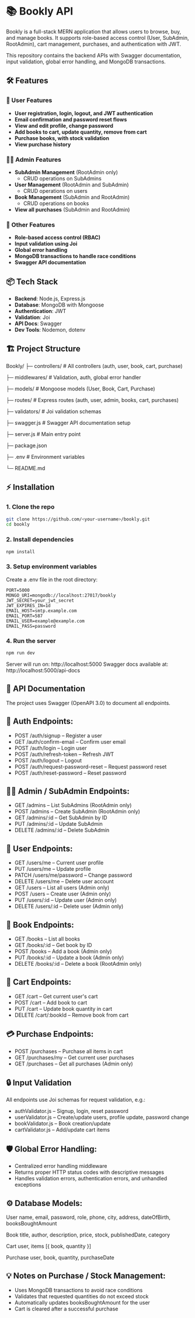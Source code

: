 # 📚 Bookly API

Bookly is a full-stack MERN application that allows users to browse, buy, and manage books. It supports role-based access control (User, SubAdmin, RootAdmin), cart management, purchases, and authentication with JWT.

This repository contains the backend APIs with Swagger documentation, input validation, global error handling, and MongoDB transactions.

## 🛠️ Features

### 👤 User Features
- **User registration, login, logout, and JWT authentication**
- **Email confirmation and password reset flows**
- **View and edit profile, change password**
- **Add books to cart, update quantity, remove from cart**
- **Purchase books, with stock validation**
- **View purchase history**

### 👨‍💼 Admin Features
- **SubAdmin Management** (RootAdmin only)
  - CRUD operations on SubAdmins
- **User Management** (RootAdmin and SubAdmin)
  - CRUD operations on users
- **Book Management** (SubAdmin and RootAdmin)
  - CRUD operations on books
- **View all purchases** (SubAdmin and RootAdmin)

### 🔧 Other Features
- **Role-based access control (RBAC)**
- **Input validation using Joi**
- **Global error handling**
- **MongoDB transactions to handle race conditions**
- **Swagger API documentation**

## 📦 Tech Stack

- **Backend**: Node.js, Express.js
- **Database**: MongoDB with Mongoose
- **Authentication**: JWT
- **Validation**: Joi
- **API Docs**: Swagger
- **Dev Tools**: Nodemon, dotenv

## 🏗️ Project Structure

  Bookly/
  ├─ controllers/ # All controllers (auth, user, book, cart, purchase)
  
  ├─ middlewares/ # Validation, auth, global error handler
  
  ├─ models/ # Mongoose models (User, Book, Cart, Purchase)
  
  ├─ routes/ # Express routes (auth, user, admin, books, cart, purchases)
  
  ├─ validators/ # Joi validation schemas
  
  ├─ swagger.js # Swagger API documentation setup
  
  ├─ server.js # Main entry point
  
  ├─ package.json
  
  ├─ .env # Environment variables
  
  └─ README.md
  

## ⚡ Installation

### 1. Clone the repo
```bash
git clone https://github.com/<your-username>/bookly.git
cd bookly
```

### 2. Install dependencies

```bash
npm install
```
### 3. Setup environment variables
Create a .env file in the root directory:

```env
PORT=5000
MONGO_URI=mongodb://localhost:27017/bookly
JWT_SECRET=your_jwt_secret
JWT_EXPIRES_IN=1d
EMAIL_HOST=smtp.example.com
EMAIL_PORT=587
EMAIL_USER=example@example.com
EMAIL_PASS=password
```

### 4. Run the server
```bash
npm run dev
```

  Server will run on: http://localhost:5000
  Swagger docs available at: http://localhost:5000/api-docs

## 📄 API Documentation
The project uses Swagger (OpenAPI 3.0) to document all endpoints.

## 🔐 Auth Endpoints:

- POST /auth/signup – Register a user
- GET /auth/confirm-email – Confirm user email
- POST /auth/login – Login user
- POST /auth/refresh-token – Refresh JWT
- POST /auth/logout – Logout
- POST /auth/request-password-reset – Request password reset
- POST /auth/reset-password – Reset password

## 👨‍💼 Admin / SubAdmin Endpoints:

- GET /admins – List SubAdmins (RootAdmin only)
- POST /admins – Create SubAdmin (RootAdmin only)
- GET /admins/:id – Get SubAdmin by ID
- PUT /admins/:id – Update SubAdmin
- DELETE /admins/:id – Delete SubAdmin

## 👤 User Endpoints:

- GET /users/me – Current user profile
- PUT /users/me – Update profile
- PATCH /users/me/password – Change password
- DELETE /users/me – Delete user account
- GET /users – List all users (Admin only)
- POST /users – Create user (Admin only)
- PUT /users/:id – Update user (Admin only)
- DELETE /users/:id – Delete user (Admin only)

## 📖 Book Endpoints:

- GET /books – List all books
- GET /books/:id – Get book by ID
- POST /books – Add a book (Admin only)
- PUT /books/:id – Update a book (Admin only)
- DELETE /books/:id – Delete a book (RootAdmin only)

## 🛒 Cart Endpoints: 

- GET /cart – Get current user's cart
- POST /cart – Add book to cart
- PUT /cart – Update book quantity in cart
- DELETE /cart/:bookId – Remove book from cart

## 💳 Purchase Endpoints: 

- POST /purchases – Purchase all items in cart
- GET /purchases/my – Get current user purchases
- GET /purchases – Get all purchases (Admin only)

## 🔒 Input Validation

All endpoints use Joi schemas for request validation, e.g.:
- authValidator.js – Signup, login, reset password
- userValidator.js – Create/update users, profile update, password change
- bookValidator.js – Book creation/update
- cartValidator.js – Add/update cart items

## 🛡️ Global Error Handling: 

- Centralized error handling middleware
- Returns proper HTTP status codes with descriptive messages
- Handles validation errors, authentication errors, and unhandled exceptions

## ⚙️ Database Models:

  User
  name, email, password, role, phone, city, address, dateOfBirth, booksBoughtAmount

  Book
  title, author, description, price, stock, publishedDate, category

  Cart
  user, items [{ book, quantity }]

  Purchase
  user, book, quantity, purchaseDate

## 💡 Notes on Purchase / Stock Management:

- Uses MongoDB transactions to avoid race conditions
- Validates that requested quantities do not exceed stock
- Automatically updates booksBoughtAmount for the user
- Cart is cleared after a successful purchase
